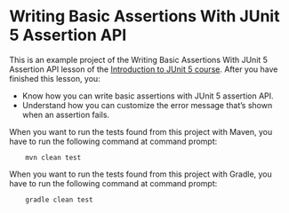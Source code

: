 # Writing Basic Assertions With JUnit 5 Assertion API

This is an example project of the Writing Basic Assertions With JUnit 5 Assertion API lesson
of the [Introduction to JUnit 5 course](https://www.cleantestautomation.com/get-started-with-junit-5/). 
After you have finished this lesson, you: 

* Know how you can write basic assertions with JUnit 5 assertion API.
* Understand how you can customize the error message that’s shown when an assertion fails.

When you want to run the tests found from this project with Maven, you have to run the
following command at command prompt:

        mvn clean test

When you want to run the tests found from this project with Gradle, you have to run the
following command at command prompt: 

        gradle clean test

